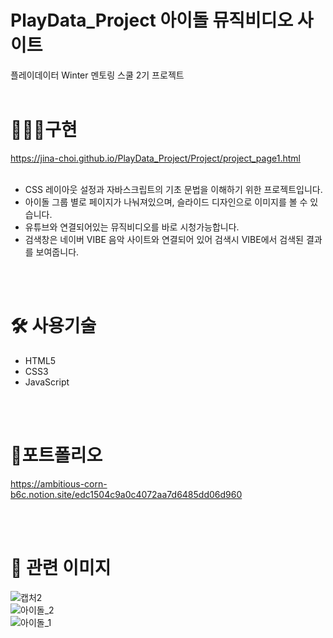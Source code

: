 # PlayData_Project 아이돌 뮤직비디오 사이트
플레이데이터 Winter 멘토링 스쿨 2기 프로젝트 
<br/>
<br/>

# 👩🏻‍💻구현
https://jina-choi.github.io/PlayData_Project/Project/project_page1.html
<br/>
<br/>

- CSS 레이아웃 설정과 자바스크립트의 기초 문법을 이해하기 위한 프로젝트입니다.
- 아이돌 그룹 별로 페이지가 나눠져있으며, 슬라이드 디자인으로 이미지를 볼 수 있습니다.
- 유튜브와 연결되어있는 뮤직비디오를 바로 시청가능합니다.
- 검색창은 네이버 VIBE 음악 사이트와 연결되어 있어 검색시 VIBE에서 검색된 결과를 보여줍니다.

<br/>
<br/>

# 🛠 사용기술
- HTML5
- CSS3
- JavaScript

<br/>
<br/>

# 📖포트폴리오
https://ambitious-corn-b6c.notion.site/edc1504c9a0c4072aa7d6485dd06d960

<br/>
<br/>

# 🙂 관련 이미지

![캡처2](https://user-images.githubusercontent.com/54574730/195107338-1943eda7-8da6-425c-a0df-bc71244565ab.PNG)
<br/>
![아이돌_2](https://user-images.githubusercontent.com/54574730/195108671-3f829228-aa29-48da-a235-6f10d4b2e20f.PNG)
<br/>
![아이돌_1](https://user-images.githubusercontent.com/54574730/195108680-dfcef0e7-ff62-4109-87e3-171b25057112.PNG)
